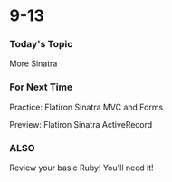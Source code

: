 # 9-13


### Today's Topic
More Sinatra


### For Next Time
Practice: Flatiron Sinatra MVC and Forms

Preview: Flatiron Sinatra ActiveRecord


### ALSO

Review your basic Ruby! You'll need it!
